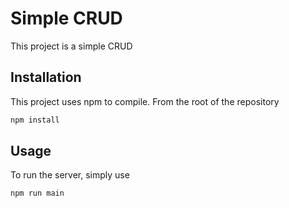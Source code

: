# Simple CRUD

This project is a simple CRUD

## Installation

This project uses npm to compile. From the root of the repository

```bash
npm install
```

## Usage

To run the server, simply use
```sh
npm run main
```